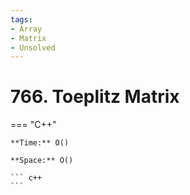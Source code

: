 ```yaml
---
tags:
- Array
- Matrix
- Unsolved
---
```



# 766. Toeplitz Matrix

=== "C++"

    **Time:** O()

    **Space:** O()

    ``` c++
    ```
